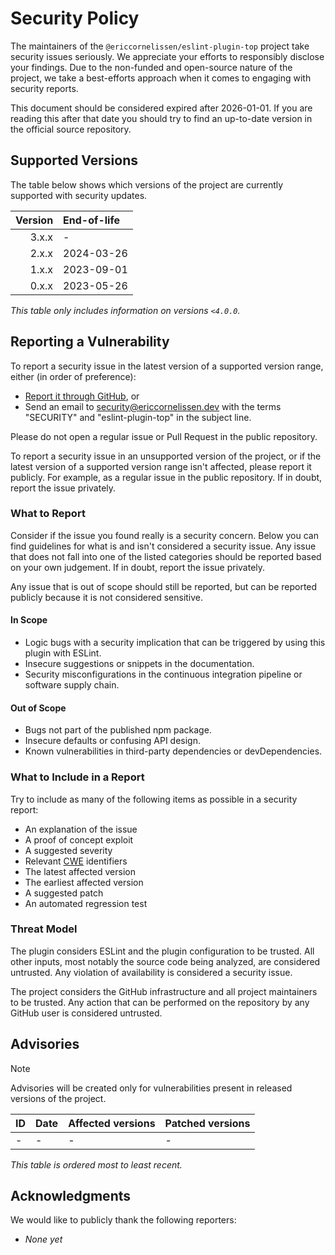 <!-- SPDX-License-Identifier: CC0-1.0 -->

# Security Policy

The maintainers of the `@ericcornelissen/eslint-plugin-top` project take
security issues seriously. We appreciate your efforts to responsibly disclose
your findings. Due to the non-funded and open-source nature of the project, we
take a best-efforts approach when it comes to engaging with security reports.

This document should be considered expired after 2026-01-01. If you are reading
this after that date you should try to find an up-to-date version in the
official source repository.

## Supported Versions

The table below shows which versions of the project are currently supported with
security updates.

| Version | End-of-life |
| ------: | :---------- |
|   3.x.x | -           |
|   2.x.x | 2024-03-26  |
|   1.x.x | 2023-09-01  |
|   0.x.x | 2023-05-26  |

_This table only includes information on versions `<4.0.0`._

## Reporting a Vulnerability

To report a security issue in the latest version of a supported version range,
either (in order of preference):

- [Report it through GitHub][new github advisory], or
- Send an email to [security@ericcornelissen.dev] with the terms "SECURITY" and
  "eslint-plugin-top" in the subject line.

Please do not open a regular issue or Pull Request in the public repository.

To report a security issue in an unsupported version of the project, or if the
latest version of a supported version range isn't affected, please report it
publicly. For example, as a regular issue in the public repository. If in doubt,
report the issue privately.

[new github advisory]: https://github.com/ericcornelissen/eslint-plugin-top/security/advisories/new
[security@ericcornelissen.dev]: mailto:security@ericcornelissen.dev?subject=SECURITY%20%28eslint-plugin-top%29

### What to Report

Consider if the issue you found really is a security concern. Below you can find
guidelines for what is and isn't considered a security issue. Any issue that
does not fall into one of the listed categories should be reported based on your
own judgement. If in doubt, report the issue privately.

Any issue that is out of scope should still be reported, but can be reported
publicly because it is not considered sensitive.

#### In Scope

- Logic bugs with a security implication that can be triggered by using this
  plugin with ESLint.
- Insecure suggestions or snippets in the documentation.
- Security misconfigurations in the continuous integration pipeline or software
  supply chain.

#### Out of Scope

- Bugs not part of the published npm package.
- Insecure defaults or confusing API design.
- Known vulnerabilities in third-party dependencies or devDependencies.

### What to Include in a Report

Try to include as many of the following items as possible in a security report:

- An explanation of the issue
- A proof of concept exploit
- A suggested severity
- Relevant [CWE] identifiers
- The latest affected version
- The earliest affected version
- A suggested patch
- An automated regression test

[cwe]: https://cwe.mitre.org/

### Threat Model

The plugin considers ESLint and the plugin configuration to be trusted. All
other inputs, most notably the source code being analyzed, are considered
untrusted. Any violation of availability is considered a security issue.

The project considers the GitHub infrastructure and all project maintainers to
be trusted. Any action that can be performed on the repository by any GitHub
user is considered untrusted.

## Advisories

> [!NOTE]
> Advisories will be created only for vulnerabilities present in released
> versions of the project.

| ID  | Date | Affected versions | Patched versions |
| :-- | :--- | :---------------- | :--------------- |
| -   | -    | -                 | -                |

_This table is ordered most to least recent._

## Acknowledgments

We would like to publicly thank the following reporters:

- _None yet_
